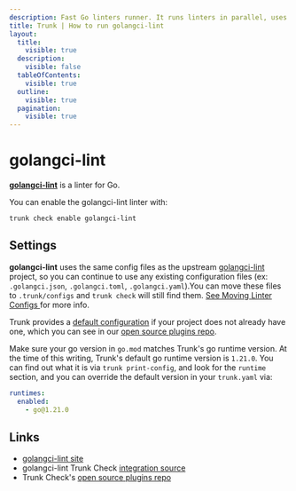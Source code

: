 ```yaml
---
description: Fast Go linters runner. It runs linters in parallel, uses caching, supports yaml config, has integrations with all major IDE and has dozens of linters included.
title: Trunk | How to run golangci-lint
layout:
  title:
    visible: true
  description:
    visible: false
  tableOfContents:
    visible: true
  outline:
    visible: true
  pagination:
    visible: true
---
```


# golangci-lint

[**golangci-lint**](https://github.com/golangci/golangci-lint) is a linter for Go.

You can enable the golangci-lint linter with:

```shell
trunk check enable golangci-lint
```

## Settings

**golangci-lint** uses the same config files as the
upstream [golangci-lint](https://github.com/golangci/golangci-lint) project, so you can continue to use any
existing configuration files (ex: `.golangci.json`, `.golangci.toml`, `.golangci.yaml`).You can move these files to `.trunk/configs` and `trunk check` will still find them. [See Moving Linter Configs ](..#moving-linter-configs) for more info.

Trunk provides a [default configuration](https://github.com/trunk-io/plugins/tree/main/linters/golangci-lint) if your project does not already have one,
which you can see in our [open source plugins repo]().

Make sure your go version in `go.mod` matches Trunk's go runtime version. At the time of this writing, Trunk's default go runtime version is `1.21.0`. You can find out what it is via `trunk print-config`, and look for the `runtime` section, and you can override the default version in your `trunk.yaml` via:

```yaml
runtimes:
  enabled:
    - go@1.21.0
```




## Links

* [golangci-lint site](https://github.com/golangci/golangci-lint)
* golangci-lint Trunk Check [integration source](https://github.com/trunk-io/plugins/tree/main/linters/golangci-lint)
* Trunk Check's [open source plugins repo](https://github.com/trunk-io/plugins/tree/main)
